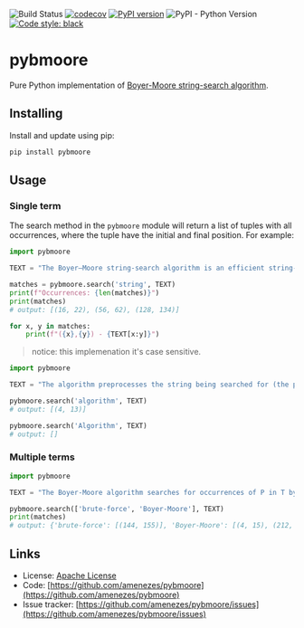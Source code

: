 ![Build Status](https://github.com/amenezes/pybmoore/actions/workflows/ci.yml/badge.svg?branch=master)
[![codecov](https://codecov.io/gh/amenezes/pybmoore/branch/master/graph/badge.svg)](https://codecov.io/gh/amenezes/pybmoore)
[![PyPI version](https://badge.fury.io/py/pybmoore.svg)](https://badge.fury.io/py/pybmoore)
![PyPI - Python Version](https://img.shields.io/pypi/pyversions/pybmoore)
[![Code style: black](https://img.shields.io/badge/code%20style-black-000000.svg)](https://github.com/psf/black)

# pybmoore

Pure Python implementation of [Boyer-Moore string-search algorithm](https://en.wikipedia.org/wiki/Boyer%E2%80%93Moore_string-search_algorithm).

## Installing

Install and update using pip:

````bash
pip install pybmoore
````

## Usage

### Single term

The search method in the `pybmoore` module will return a list of tuples with all occurrences, where the tuple have the initial and final position. For example:

```python
import pybmoore

TEXT = "The Boyer–Moore string-search algorithm is an efficient string-searching algorithm that is the standard benchmark for practical string-search literature."

matches = pybmoore.search('string', TEXT)
print(f"Occurrences: {len(matches)}")
print(matches)
# output: [(16, 22), (56, 62), (128, 134)]

for x, y in matches:
    print(f"({x},{y}) - {TEXT[x:y]}")
```

> notice: this implemenation it's case sensitive.


```python
import pybmoore

TEXT = "The algorithm preprocesses the string being searched for (the pattern), but not the string being searched in (the text). It is thus well-suited for applications in which the pattern is much shorter than the text or where it persists across multiple searches."

pybmoore.search('algorithm', TEXT)
# output: [(4, 13)]

pybmoore.search('Algorithm', TEXT)
# output: []
```

### Multiple terms

```python
import pybmoore

TEXT = "The Boyer-Moore algorithm searches for occurrences of P in T by performing explicit character comparisons at different alignments. Instead of a brute-force search of all alignments (of which there are m − n + 1, Boyer-Moore uses information gained by preprocessing P to skip as many alignments as possible."

pybmoore.search(['brute-force', 'Boyer-Moore'], TEXT)
print(matches)
# output: {'brute-force': [(144, 155)], 'Boyer-Moore': [(4, 15), (212, 223)]}
```

## Links

- License: [Apache License](https://choosealicense.com/licenses/apache-2.0/)
- Code: [https://github.com/amenezes/pybmoore](https://github.com/amenezes/pybmoore)
- Issue tracker: [https://github.com/amenezes/pybmoore/issues](https://github.com/amenezes/pybmoore/issues)